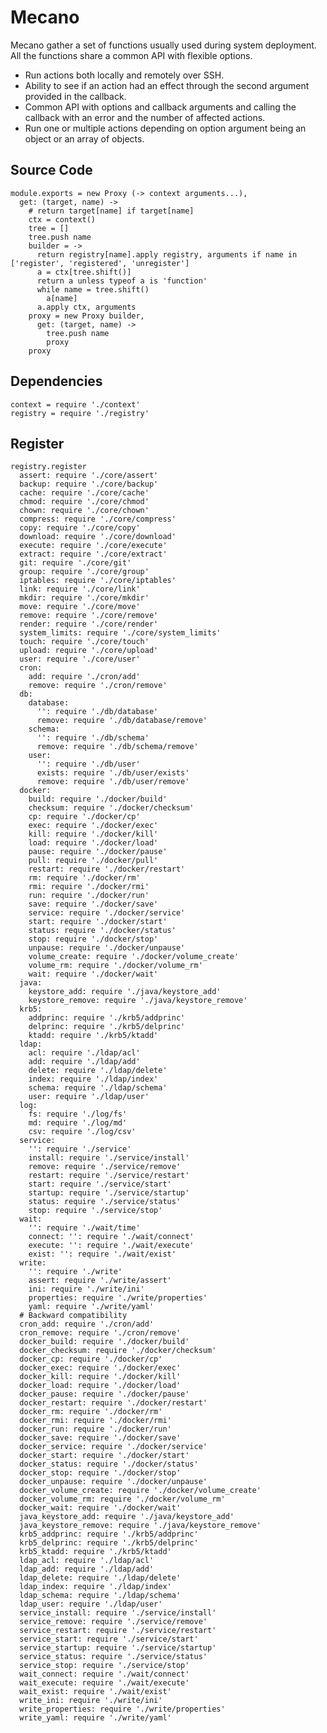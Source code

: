 # Mecano

Mecano gather a set of functions usually used during system deployment. All the
functions share a common API with flexible options.

*   Run actions both locally and remotely over SSH.
*   Ability to see if an action had an effect through the second argument
    provided in the callback.
*   Common API with options and callback arguments and calling the callback with
    an error and the number of affected actions.
*   Run one or multiple actions depending on option argument being an object or
    an array of objects.

## Source Code
    
    module.exports = new Proxy (-> context arguments...),
      get: (target, name) ->
        # return target[name] if target[name]
        ctx = context()
        tree = []
        tree.push name
        builder = ->
          return registry[name].apply registry, arguments if name in ['register', 'registered', 'unregister']
          a = ctx[tree.shift()]
          return a unless typeof a is 'function'
          while name = tree.shift()
            a[name]
          a.apply ctx, arguments
        proxy = new Proxy builder,
          get: (target, name) ->
            tree.push name
            proxy
        proxy

## Dependencies

    context = require './context'
    registry = require './registry'

## Register

    registry.register
      assert: require './core/assert'
      backup: require './core/backup'
      cache: require './core/cache'
      chmod: require './core/chmod'
      chown: require './core/chown'
      compress: require './core/compress'
      copy: require './core/copy'
      download: require './core/download'
      execute: require './core/execute'
      extract: require './core/extract'
      git: require './core/git'
      group: require './core/group'
      iptables: require './core/iptables'
      link: require './core/link'
      mkdir: require './core/mkdir'
      move: require './core/move'
      remove: require './core/remove'
      render: require './core/render'
      system_limits: require './core/system_limits'
      touch: require './core/touch'
      upload: require './core/upload'
      user: require './core/user'
      cron:
        add: require './cron/add'
        remove: require './cron/remove'
      db:
        database:
          '': require './db/database'
          remove: require './db/database/remove'
        schema:
          '': require './db/schema'
          remove: require './db/schema/remove'
        user:
          '': require './db/user'
          exists: require './db/user/exists'
          remove: require './db/user/remove'
      docker:
        build: require './docker/build'
        checksum: require './docker/checksum'
        cp: require './docker/cp'
        exec: require './docker/exec'
        kill: require './docker/kill'
        load: require './docker/load'
        pause: require './docker/pause'
        pull: require './docker/pull'
        restart: require './docker/restart'
        rm: require './docker/rm'
        rmi: require './docker/rmi'
        run: require './docker/run'
        save: require './docker/save'
        service: require './docker/service'
        start: require './docker/start'
        status: require './docker/status'
        stop: require './docker/stop'
        unpause: require './docker/unpause'
        volume_create: require './docker/volume_create'
        volume_rm: require './docker/volume_rm'
        wait: require './docker/wait'
      java:
        keystore_add: require './java/keystore_add'
        keystore_remove: require './java/keystore_remove'
      krb5:
        addprinc: require './krb5/addprinc'
        delprinc: require './krb5/delprinc'
        ktadd: require './krb5/ktadd'
      ldap:
        acl: require './ldap/acl'
        add: require './ldap/add'
        delete: require './ldap/delete'
        index: require './ldap/index'
        schema: require './ldap/schema'
        user: require './ldap/user'
      log:
        fs: require './log/fs'
        md: require './log/md'
        csv: require './log/csv'
      service:
        '': require './service'
        install: require './service/install'
        remove: require './service/remove'
        restart: require './service/restart'
        start: require './service/start'
        startup: require './service/startup'
        status: require './service/status'
        stop: require './service/stop'
      wait:
        '': require './wait/time'
        connect: '': require './wait/connect'
        execute: '': require './wait/execute'
        exist: '': require './wait/exist'
      write:
        '': require './write'
        assert: require './write/assert'
        ini: require './write/ini'
        properties: require './write/properties'
        yaml: require './write/yaml'
      # Backward compatibility
      cron_add: require './cron/add'
      cron_remove: require './cron/remove'
      docker_build: require './docker/build'
      docker_checksum: require './docker/checksum'
      docker_cp: require './docker/cp'
      docker_exec: require './docker/exec'
      docker_kill: require './docker/kill'
      docker_load: require './docker/load'
      docker_pause: require './docker/pause'
      docker_restart: require './docker/restart'
      docker_rm: require './docker/rm'
      docker_rmi: require './docker/rmi'
      docker_run: require './docker/run'
      docker_save: require './docker/save'
      docker_service: require './docker/service'
      docker_start: require './docker/start'
      docker_status: require './docker/status'
      docker_stop: require './docker/stop'
      docker_unpause: require './docker/unpause'
      docker_volume_create: require './docker/volume_create'
      docker_volume_rm: require './docker/volume_rm'
      docker_wait: require './docker/wait'
      java_keystore_add: require './java/keystore_add'
      java_keystore_remove: require './java/keystore_remove'
      krb5_addprinc: require './krb5/addprinc'
      krb5_delprinc: require './krb5/delprinc'
      krb5_ktadd: require './krb5/ktadd'
      ldap_acl: require './ldap/acl'
      ldap_add: require './ldap/add'
      ldap_delete: require './ldap/delete'
      ldap_index: require './ldap/index'
      ldap_schema: require './ldap/schema'
      ldap_user: require './ldap/user'
      service_install: require './service/install'
      service_remove: require './service/remove'
      service_restart: require './service/restart'
      service_start: require './service/start'
      service_startup: require './service/startup'
      service_status: require './service/status'
      service_stop: require './service/stop'
      wait_connect: require './wait/connect'
      wait_execute: require './wait/execute'
      wait_exist: require './wait/exist'
      write_ini: require './write/ini'
      write_properties: require './write/properties'
      write_yaml: require './write/yaml'
    
